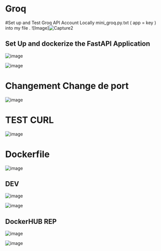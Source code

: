 # Groq
#Set up and Test Groq API Account Locally
mini_groq.py.txt ( app = key ) into my file .
![Image]![Capture2](https://github.com/RemoBanned/Groq/assets/170004295/0c6e89e8-5ef4-4d4e-abd2-c107e7e57a8c)



## Set Up and dockerize the FastAPI Application
![image](https://github.com/RemoBanned/Groq/assets/170004295/4dd3b261-a4b3-43c0-ba94-7fdefab9cb81)

![image](https://github.com/RemoBanned/Groq/assets/170004295/6689a908-0d1e-4cb8-bb17-33924b025b3e)


# Changement Change de port #
![image](https://github.com/RemoBanned/Groq/assets/170004295/782e5751-c612-4194-9756-0c94a996dfe3) 
# TEST CURL #
![image](https://github.com/RemoBanned/Groq/assets/170004295/eba7f39d-1c7e-46ec-ade5-53f6ecd119e2)

# Dockerfile #
![image](https://github.com/RemoBanned/Groq/assets/170004295/6bcf0d3a-085c-4101-85f9-ea24b1a96662)


## DEV ##
![image](https://github.com/RemoBanned/Groq/assets/170004295/0012c2e5-6b55-46be-9273-ea0964ffef86)


![image](https://github.com/RemoBanned/Groq/assets/170004295/30895e1a-1758-4f9e-b4ba-d6e4cb234271)


## DockerHUB REP ##

![image](https://github.com/RemoBanned/Groq/assets/170004295/64aa1016-51dd-4e89-9c9d-1e085f632d69)



![image](https://github.com/RemoBanned/Groq/assets/170004295/f4ee83a5-7ecd-491e-9494-9b7dce602d45)
